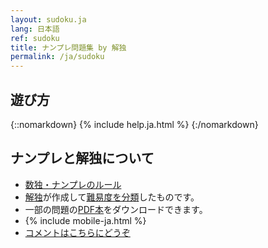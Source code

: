 ```yaml
---
layout: sudoku.ja
lang: 日本語
ref: sudoku
title: ナンプレ問題集 by 解独
permalink: /ja/sudoku
---
```


## 遊び方

{::nomarkdown}
{% include help.ja.html %}
{:/nomarkdown}

## ナンプレと解独について

- [数独・ナンプレのルール](./rule)
- <a href="./">解独</a>が作成して[難易度を分類](level)したものです。
- 一部の問題の[PDF本](book)をダウンロードできます。
- {% include mobile-ja.html %}
- [コメントはこちらにどうぞ](https://github.com/sekika/kaidoku/discussions)
